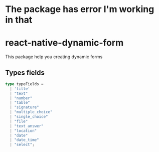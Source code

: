 
# The package has error I'm working in that

# react-native-dynamic-form

This package help you creating dynamic forms


## Types fields

```typescript
type typeFields =
  | 'title'
  | "text"
  | "number"
  | "table"
  | "signature"
  | "multiple_choice"
  | "single_choice"
  | "file"
  | "text_answer"
  | "location"
  | "date"
  | "date_time"
  | "select";
```
